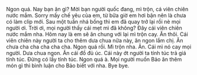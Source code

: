 Ngon quá. Nay bạn ăn gì? Mời bạn người quốc đang, mì trộn, cá viên chiên nước mắm. Sorry mấy chế yêu của em, từ bữa giờ em hơi bận nên là chưa có làm clip mới. Sau một tuần nhá bống thì em đã quay trở lại rồi nè mọi người ơi. Trời ơi, mọi người thấy cái mẹt mì đã không? Đây cái viên chiên nước mắm nha. Hôm nay là em sẽ ăn chung với lại mì trộn cay. Ăn thôi. Cái viên chiên này người ta cho thêm dưa chua nữa này, ăn ngon lắm chị. Ăn chưa cha cha cha cha cha. Ngon quá rồi. Mì trộn nha. Ăn. Cái mì nó cay mọi người. Dưa chua ngon. Ăn cái đồ đủ úc. Cái này ớt người ta tính túc trả giá tính túc. Đừng có lấy tính túc. Ngon quá à. Mọi người muốn Bảo ăn thêm món gì thì bình luận cho Bảo biết với nha. Bye bye.